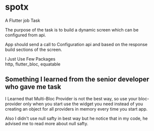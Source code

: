 # spotx

A Flutter job Task

The purpose of the task is to build a dynamic screen which can be
configured from api.

App should send a call to Configuration api and based on the response
build sections of the screen.

I Just Use Few Packages   
  http, 
  flutter_bloc,
  equatable

## Something I learned from the senior developer who gave me task
I Learned that Multi-Bloc Provider is not the best way, so use your bloc-provider only when you 
start use the widget you need instead of you creating an object for all providers in memory every time you start app.

Also I didn't use null safty in best way but he notice that in my code, he advised me to read more about null safty.
